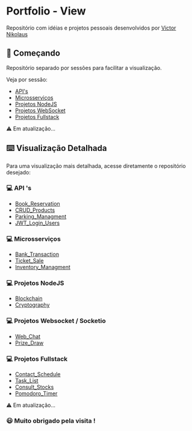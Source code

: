 # Portfolio - View

Repositório com idéias e projetos pessoais desenvolvidos por [Victor Nikolaus](https://github.com/vnikolaus)

## 🚀 Começando

Repositório separado por sessões para facilitar a visualização.

Veja por sessão:

* [API's](./API%20's/)
* [Microsserviços](./MicroServices/)
* [Projetos NodeJS](./NodeJS/)
* [Projetos WebSocket](./WebSocket/)
* [Projetos Fullstack](./Fullstack_projects/)

⚠️ Em atualização...


## ⌨️ Visualização Detalhada

Para uma visualização mais detalhada, acesse diretamente o repositório desejado:

### 💻 API 's
* [Book_Reservation](./API%20's/Express_APIv2_Book_Reservation/)
* [CRUD_Products](./API%20's/Express_APIv2_CRUD_Products/)
* [Parking_Managment](./API%20's/Fastify_APIv2_Parking/)
* [JWT_Login_Users](./API%20's/NestJS_APIv2_Login_Users/)

### 💻 Microsserviços
* [Bank_Transaction](./MicroServices/Express_MicroService_Bank_Transaction/)
* [Ticket_Sale](./MicroServices/Express_MicroService_Buy_Ticket/)
* [Inventory_Managment](./MicroServices/NestJS_MicroService_Inventory_Managment/)

### 💻 Projetos NodeJS
* [Blockchain](./NodeJS/NodeJS_Blockchain/)
* [Cryptography](./NodeJS/NodeJS_Cryptography/)

### 💻 Projetos Websocket / Socketio
* [Web_Chat](./WebSocket/WebSocket_Chat/)
* [Prize_Draw](./WebSocket/WebSocket_PrizeDraw/)

### 💻 Projetos Fullstack
* [Contact_Schedule](./Fullstack_projects/Express_Contact_Schedule/)
* [Task_List](./Fullstack_projects/NextJS_Task_List/)
* [Consult_Stocks](./Fullstack_projects/NodeJS_Consult_Stocks/)
* [Pomodoro_Timer](./Fullstack_projects/React_Working_Timer/)


⚠️ Em atualização...


### 😃 Muito obrigado pela visita !